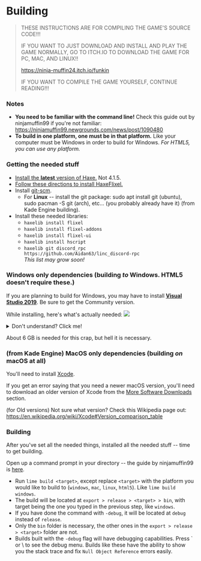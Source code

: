 # Building

> THESE INSTRUCTIONS ARE FOR COMPILING THE GAME'S SOURCE CODE!!!
>
> IF YOU WANT TO JUST DOWNLOAD AND INSTALL AND PLAY THE GAME NORMALLY, GO TO ITCH.IO TO DOWNLOAD THE GAME FOR PC, MAC, AND LINUX!!
>
> <https://ninja-muffin24.itch.io/funkin>
>
> IF YOU WANT TO COMPILE THE GAME YOURSELF, CONTINUE READING!!!

### Notes
- **You need to be familiar with the command line!** Check this guide out by ninjamuffin99 if you're not familiar: <https://ninjamuffin99.newgrounds.com/news/post/1090480>
- **To build in one platform, one must be in that platform.** Like your computer must be Windows in order to build for Windows. _For HTML5, you can use any platform._

### Getting the needed stuff
- [Install the **latest** version of Haxe.](https://haxe.org/download/) Not 4.1.5.
- [Follow these directions to install HaxeFlixel.](https://haxeflixel.com/documentation/install-haxeflixel/)
- Install [git-scm](https://git-scm.com/downloads).
    - For **Linux** --  install the git package: sudo apt install git (ubuntu), sudo pacman -S git (arch), etc… (you probably already have it) (from Kade Engine building).
- Install these needed libraries:
    - `haxelib install flixel`
    - `haxelib install flixel-addons`
    - `haxelib install flixel-ui`
    - `haxelib install hscript`
    - `haxelib git discord_rpc https://github.com/Aidan63/linc_discord-rpc`
<br>_This list may grow soon!_

### Windows only dependencies (building _to_ Windows. HTML5 doesn't require these.)
If you are planning to build for Windows, you may have to install [**Visual Studio 2019**](https://docs.microsoft.com/en-us/visualstudio/releases/2019/release-notes). Be sure to get the Community version. 

While installing, here's what's actually needed:
![](https://github.com/skuqre/Hope-Engine/blob/site/images/windowsdependencies.png?raw=true)

<details>
    <summary>Don't understand? Click me!</summary>
    <ul>
        <li>Tick <code>Desktop Development with C++</code> first, then look to the sidebar (The installation details thing).</li>
        <li>Keep <code>MSVC v142 - VS 2019 C++ x64/x86 build tools</code> ticked. (ANY version, can be latest!)</li>
        <li>Keep <code>Windows 10 SDK</code> ticked. (ANY version!)</li>
        <li>Untick the others as they're not needed (Unless y'know, you do this for real and know what you're doing)</li>
    </ul>    
</details>

About 6 GB is needed for this crap, but hell it is necessary.

### (from Kade Engine) MacOS only dependencies (building _on_ macOS at all)

You'll need to install [Xcode](https://developer.apple.com/xcode/).

If you get an error saying that you need a newer macOS version, you'll need to download an older version of Xcode from the [More Software Downloads](https://developer.apple.com/download/more/) section.

(for Old versions) Not sure what version? Check this Wikipedia page out: <br>
<https://en.wikipedia.org/wiki/Xcode#Version_comparison_table>

### Building
After you've set all the needed things, installed all the needed stuff -- time to get building.

Open up a command prompt in your directory -- the guide by ninjamuffin99 is [here](https://ninjamuffin99.newgrounds.com/news/post/1090480).

- Run `lime build <target>`, except replace `<target>` with the platform you would like to build to (`windows`, `mac`, `linux`, `html5`). Like `lime build windows`.
- The build will be located at `export > release > <target> > bin`, with target being the one you typed in the previous step, like `windows`.
- If you have done the command with `-debug`, it will be located at `debug` instead of `release`.
- Only the `bin` folder is necessary, the other ones in the `export > release > <target>` folder are not.
- Builds built with the `-debug` flag will have debugging capabilities. Press \` or \ to see the debug menu. Builds like these have the ability to show you the stack trace and fix `Null Object Reference` errors easily.
